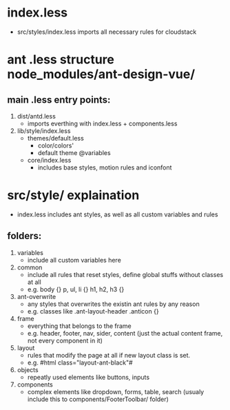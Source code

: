 # index.less
- src/styles/index.less imports all necessary rules for cloudstack

# ant .less structure node_modules/ant-design-vue/
## main .less entry points:

1. dist/antd.less
    - imports everthing with index.less + components.less
2. lib/style/index.less
    - themes/default.less
        - color/colors'
        - default theme @variables
    - core/index.less
        - includes base styles, motion rules and iconfont

# src/style/ explaination

- index.less includes ant styles, as well as all custom variables and rules

## folders:

1. variables
    - include all custom variables here
2. common
    - include all rules that reset styles, define global stuffs without classes at all
    - e.g. body {} p, ul, li {} h1, h2, h3 {} 
3. ant-overwrite
    - any styles that overwrites the existin ant rules by any reason
    - e.g. classes like .ant-layout-header .anticon {}
4. frame
    - everything that belongs to the frame
    - e.g. header, footer, nav, sider, content (just the actual content frame, not every component in it)
5. layout
    - rules that modify the page at all if new layout class is set.
    - e.g. #html class="layout-ant-black"#  
6. objects
    - repeatly used elements like buttons, inputs
7. components
    - complex elements like dropdown, forms, table, search (usualy include this to components/FooterToolbar/ folder)
